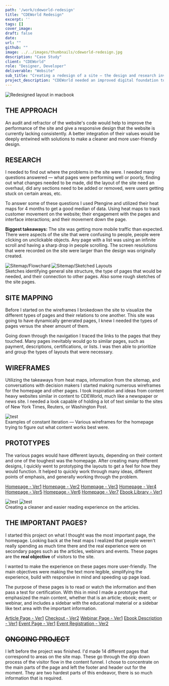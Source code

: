 ```yaml
---
path: '/work/cdeworld-redesign'
title: "CDEWorld Redesign"
excerpt: ''
tags: []
cover_image:
draft: false
date:
url: ""
github: ""
image: ../../images/thumbnails/cdeworld-redesign.jpg
description: "Case Study"
client: "CDEWorld"
role: "Designer, Developer"
deliverable: "Website"
sub_title: "Creating a redesign of a site — the design and research involved"
project_description: "CDEWorld needed an improved digital foundation to facilitate the increase in mobile and tablet traffic. With this improvement they also wanted to identify user experience improvements, develop a site that better conveyed their company values, and have an audit of their development practices and assets."
---
```


<img src="../../images/gallery/cdeworld/Macbook-Article-1.png" alt="Redesigned layout in macbook">

## THE APPROACH

An audit and refractor of the website's code would help to improve the performance of the site and give a responsive design that the website is currently lacking consistently. A better integration of their values would be deeply entwined with solutions to make a cleaner and more user-friendly design.

## RESEARCH

I needed to find out where the problems in the site were. I needed many questions answered — what pages were performing well or poorly, finding out what changes needed to be made, did the layout of the site need an overhaul, did any sections need to be added or removed, were users getting stuck on certain areas, etc.

To answer some of these questions I used Ptengine and utilized their heat maps for 4 months to get a good median of data. Using heat maps to track customer movement on the website; their engagement with the pages and interface interactions; and their movement down the page.

**Biggest takeaways:** The site was getting more mobile traffic than expected. There were aspects of the site that were confusing to people, people were clicking on unclickable objects. Any page with a list was using an infinite scroll and having a sharp drop in people scrolling. The screen resolutions that were recorded on the site were larger than the design was originally created.

<img src="../../images/gallery/cdeworld/sitemap-2.jpg" alt="Sitemap/Flowchard">
<img src="../../images/gallery/cdeworld/sitemap-3.jpg" alt="Sitemap/Sketched Layouts">
<div class="quote">Sketches identifying general site structure, the type of pages that would be needed, and their connection to other pages. Also some rough sketches of the site pages.</div>

## SITE MAPPING

Before I started on the wireframes I brokedown the site to visualize the different types of pages and their relations to one another. This site was going to have dynamically generated pages, I knew I needed the types of pages versus the sheer amount of them.

Going down through the navigation I traced the links to the pages that they touched. Many pages inevitably would go to similar pages, such as payment, descriptions, certifications, or lists. I was then able to prioritize and group the types of layouts that were necessary.

## WIREFRAMES

Utilizing the takeaways from heat maps, information from the sitemap, and conversations with decision makers I started making numerous wireframes for the homepage and other pages. I took inspiration and ideas from content heavy websites similar in content to CDEWorld, much like a newspaper or news site. I needed a look capable of holding a lot of text similar to the sites of New York Times, Reuters, or Washington Post.

<img src="../../images/gallery/cdeworld/Homepage-v2.jpg" alt="test">
<div class="quote">Examples of constant iteration — Various wireframes for the homepage trying to figure out what content works best were.</div>

## PROTOTYPES

The various pages would have different layouts, depending on their content and one of the toughest was the homepage. After creating many different designs, I quickly went to prototyping the layouts to get a feel for how they would function. It helped to quickly work through many ideas, different points of emphasis, and generally working through the problem.

<a class="inline-link" href="https://toripugh.com/prototype/cdew-test-v1/Grid-%20Redesign-3/Grid%20-%20Test3.html" target="_blank">Homepage - Ver1</a>
<a class="inline-link" href="https://toripugh.com/prototype/cdew-test-v1/Grid-%20Redesign/Grid%20-%20Test.html" target="_blank">Homepage - Ver2</a>
<a class="inline-link" href="https://toripugh.com/prototype/cdew-test-v1/Homepage.html" target="_blank">Homepage - Ver3</a>
<a class="inline-link" href="https://toripugh.com/prototype/cdew-test-v1/hp2/" target="_blank">Homepage - Ver4</a>
<a class="inline-link" href="https://toripugh.com/prototype/cdew-test-v1/hp3/" target="_blank">Homepage - Ver5</a>
<a class="inline-link" href="https://toripugh.com/prototype/cdew-test-v1/hp4/" target="_blank">Homepage - Ver6</a>
<a class="inline-link" href="https://toripugh.com/prototype/cdew-test-v2/Prototype-Version3.html" target="_blank">Homepage - Ver7</a>
<a class="inline-link" href="https://toripugh.com/prototype/cdew-test-v1/Grid-%20Redesign-2/Grid%20-%20Test2.html" target="_blank">Ebook Library - Ver1</a>

<img src="../../images/gallery/cdeworld/article-new.jpg" alt="test">
<img src="../../images/gallery/cdeworld/article-org.jpg" alt="test">
<div class="quote">Creating a cleaner and easier reading experience on the articles.</div>

## THE IMPORTANT PAGES?

I started this project on what I thought was the most important page, the homepage. Looking back at the heat maps I realized that people weren't really spending as much time there and the real experience were on secondary pages such as the articles, webinars and events. These pages are the **real objective** of visitors to the site.

I wanted to make the experience on these pages more user-friendly. The main objectives were making the text more legible, simplifying the experience, build with responsive in mind and speeding up page load.

The purpose of these pages is to read or watch the information and then pass a test for certification. With this in mind I made a prototype that emphasized the main content, whether that is an article; ebook; event; or webinar, and includes a sidebar with the educational material or a sidebar like text area with the important information.

<a class="inline-link" href="https://toripugh.com/prototype/cdew-test-v2/Prototype-Version1.html" target="_blank">Article Page - Ver1</a>
<a class="inline-link" href="https://toripugh.com/prototype/cdew-test-v2/Prototype-Version5-B.html" target="_blank">Checkout - Ver2</a>
<a class="inline-link" href="https://toripugh.com/prototype/cdew-test-v2/Prototype-Version10.html">Webinar Page - Ver1</a>
<a class="inline-link" href="https://toripugh.com/prototype/cdew-test-v2/Prototype-Version6.html">Ebook Description - Ver1</a>
<a class="inline-link" href="https://toripugh.com/prototype/cdew-test-v2/Prototype-Version9.html">Event Page - Ver1</a>
<a class="inline-link" href="https://toripugh.com/prototype/cdew-test-v2/Prototype-Version11.html">Event Registration - Ver2</a>

## ~~ONGOING PROJECT~~

I left before the project was finished. I'd made 14 different pages that correspond to areas on the site map. These go through the drip down process of the visitor flow in the content funnel. I chose to concentrate on the main parts of the page and left the footer and header out for the moment. They are two hardest parts of this endeavor, there is so much information that is required.